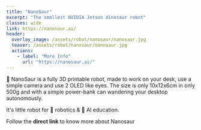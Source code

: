 ```yaml
---
title: "NanoSaur"
excerpt: "The smallest NVIDIA Jetson dinosaur robot"
classes: wide
link: https://nanosaur.ai/
header:
  overlay_image: /assets/robot/nanosaur/nanosaur.jpg
  teaser: /assets/robot/nanosaur/nanosaur.jpg
  actions:
    - label: "More Info"
      url: "https://nanosaur.ai/"
---
```


🦕 NanoSaur is a fully 3D printable robot, made to work on your desk, use a simple camera and use 2 OLED like eyes.
The size is only 10x12x6cm in only 500g and with a simple power-bank can wandering your desktop autonomously.

It's little robot for :robot: robotics & :brain: AI education.

Follow the **direct link** to know more about Nanosaur